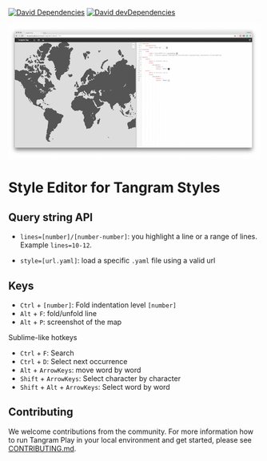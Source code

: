 [![David Dependencies](https://img.shields.io/david/tangrams/tangram-play.svg?style=flat-square)](https://david-dm.org/tangrams/tangram-play)
[![David devDependencies](https://img.shields.io/david/dev/tangrams/tangram-play.svg?style=flat-square)](https://david-dm.org/tangrams/tangram-play#info=devDependencies)

![](data/imgs/screenshot.png)

# Style Editor for Tangram Styles

## Query string API

* ```lines=[number]/[number-number]```: you highlight a line or a range of lines. Example ```lines=10-12```.

* ```style=[url.yaml]```: load a specific ```.yaml``` file using a valid url

## Keys

* ```Ctrl``` + ```[number]```: Fold indentation level ```[number]```
* ```Alt``` + ```F```: fold/unfold line
* ```Alt``` + ```P```: screenshot of the map

Sublime-like hotkeys
* ```Ctrl``` + ```F```: Search
* ```Ctrl``` + ```D```: Select next occurrence
* ```Alt``` + ```ArrowKeys```: move word by word
* ```Shift``` + ```ArrowKeys```: Select character by character
* ```Shift``` + ```Alt``` + ```ArrowKeys```: Select word by word

## Contributing

We welcome contributions from the community. For more information how to run Tangram Play in your local environment and get started, please see [CONTRIBUTING.md](https://github.com/tangrams/tangram-play/blob/gh-pages/CONTRIBUTING.md).
